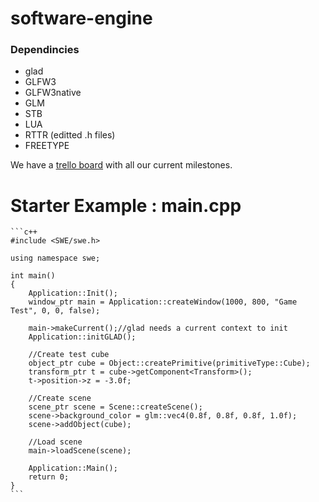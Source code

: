 <h1>software-engine</h1>
<h3>Dependincies</h3>
<ul>
	<li>glad</li>
	<li>GLFW3</li>
	<li>GLFW3native</li>
	<li>GLM</li>
	<li>STB</li>
	<li>LUA</li>
	<li>RTTR (editted .h files)</li>
	<li>FREETYPE</li>
</ul>

<p>We have a <a href="https://trello.com/b/nJ8ITIK7/software-engine-swe">trello board</a> with all our current milestones.</p>

<h1>Starter Example : main.cpp</h1>

	```c++
	#include <SWE/swe.h>

	using namespace swe;

	int main()
	{
		Application::Init();
		window_ptr main = Application::createWindow(1000, 800, "Game Test", 0, 0, false);

		main->makeCurrent();//glad needs a current context to init
		Application::initGLAD();

		//Create test cube
		object_ptr cube = Object::createPrimitive(primitiveType::Cube);
		transform_ptr t = cube->getComponent<Transform>();
		t->position->z = -3.0f;

		//Create scene
		scene_ptr scene = Scene::createScene();
		scene->background_color = glm::vec4(0.8f, 0.8f, 0.8f, 1.0f);
		scene->addObject(cube);

		//Load scene
		main->loadScene(scene);

		Application::Main();
		return 0;
	}
	```
